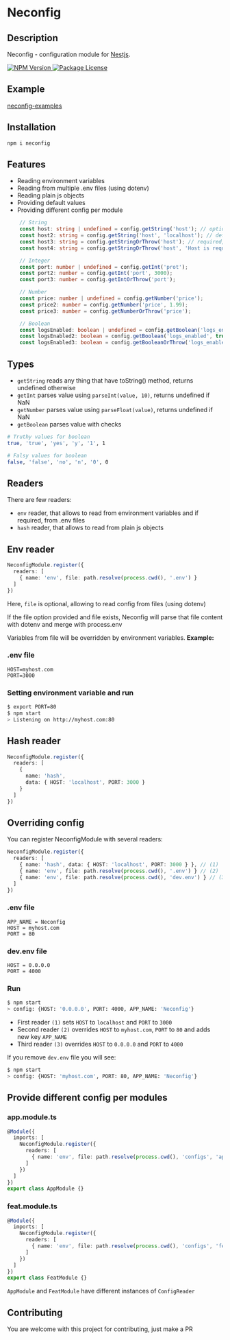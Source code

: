 # Neconfig

## Description

Neconfig - configuration module for [Nestjs](https://github.com/nestjs/nest).

<a href="https://www.npmjs.com/package/neconfig">
   <img src="https://img.shields.io/npm/v/neconfig.svg?style=flat-square" alt="NPM Version" />
</a>
<a href="https://www.npmjs.com/package/neconfig">
   <img src="https://img.shields.io/npm/l/neconfig.svg?style=flat-square" alt="Package License" />
</a>

## Example

[neconfig-examples](https://github.com/maximpyshko/neconfig-examples)

## Installation

```bash
npm i neconfig
```

## Features

- Reading environment variables
- Reading from multiple .env files (using dotenv)
- Reading plain js objects
- Providing default values
- Providing different config per module

```typescript
    // String
    const host: string | undefined = config.getString('host'); // optional
    const host2: string = config.getString('host', 'localhost'); // default value
    const host3: string = config.getStringOrThrow('host'); // required, throwing error if host didn't provided
    const host4: string = config.getStringOrThrow('host', 'Host is required'); // specified error message

    // Integer
    const port: number | undefined = config.getInt('prot');
    const port2: number = config.getInt('port', 3000);
    const port3: number = config.getIntOrThrow('port');

    // Number
    const price: number | undefined = config.getNumber('price');
    const price2: number = config.getNumber('price', 1.99);
    const price3: number = config.getNumberOrThrow('price');

    // Boolean
    const logsEnabled: boolean | undefined = config.getBoolean('logs_enabled');
    const logsEnabled2: boolean = config.getBoolean('logs_enabled', true);
    const logsEnabled3: boolean = config.getBooleanOrThrow('logs_enabled');
```

## Types

- `getString` reads any thing that have toString() method, returns undefined otherwise
- `getInt` parses value using `parseInt(value, 10)`, returns undefined if NaN
- `getNumber` parses value using `parseFloat(value)`, returns undefined if NaN
- `getBoolean` parses value with checks

```bash
# Truthy values for boolean
true, 'true', 'yes', 'y', '1', 1

# Falsy values for boolean
false, 'false', 'no', 'n', '0', 0
```

## Readers

There are few readers:

- `env` reader, that allows to read from environment variables and if required, from .env files
- `hash` reader, that allows to read from plain js objects

## Env reader

```typescript
NeconfigModule.register({
  readers: [
    { name: 'env', file: path.resolve(process.cwd(), '.env') }
  ]
})
```

Here, `file` is optional, allowing to read config from files (using dotenv)

If the file option provided and file exists, Neconfig will parse that file content with dotenv
and merge with process.env

Variables from file will be overridden by environment variables.
**Example:**

### .env file

```dotenv
HOST=myhost.com
PORT=3000
```

### Setting environment variable and run

```bash
$ export PORT=80
$ npm start
> Listening on http://myhost.com:80
```

## Hash reader

```typescript
NeconfigModule.register({
  readers: [
    {
      name: 'hash',
      data: { HOST: 'localhost', PORT: 3000 }
    }
  ]
})
```

## Overriding config

You can register NeconfigModule with several readers:

```typescript
NeconfigModule.register({
  readers: [
    { name: 'hash', data: { HOST: 'localhost', PORT: 3000 } }, // (1)
    { name: 'env', file: path.resolve(process.cwd(), '.env') } // (2)
    { name: 'env', file: path.resolve(process.cwd(), 'dev.env') } // (3)
  ]
})
```

### .env file

```dotenv
APP_NAME = Neconfig
HOST = myhost.com
PORT = 80
```

### dev.env file

```dotenv
HOST = 0.0.0.0
PORT = 4000
```

### Run

```bash
$ npm start
> config: {HOST: '0.0.0.0', PORT: 4000, APP_NAME: 'Neconfig'}
```

- First reader `(1)` sets `HOST` to `localhost` and `PORT` to `3000`
- Second reader `(2)` overrides `HOST` to `myhost.com`, `PORT` to `80` and adds new key `APP_NAME`
- Third reader `(3)` overrides `HOST` to `0.0.0.0` and `PORT` to `4000`

If you remove `dev.env` file you will see:

```bash
$ npm start
> config: {HOST: 'myhost.com', PORT: 80, APP_NAME: 'Neconfig'}
```

## Provide different config per modules

### app.module.ts

```typescript
@Module({
  imports: [
    NeconfigModule.register({
      readers: [
        { name: 'env', file: path.resolve(process.cwd(), 'configs', 'app.env') }
      ]
    })
  ]
})
export class AppModule {}
```

### feat.module.ts

```typescript
@Module({
  imports: [
    NeconfigModule.register({
      readers: [
        { name: 'env', file: path.resolve(process.cwd(), 'configs', 'feat.env') }
      ]
    })
  ]
})
export class FeatModule {}
```

`AppModule` and `FeatModule` have different instances of `ConfigReader`

## Contributing

You are welcome with this project for contributing, just make a PR
